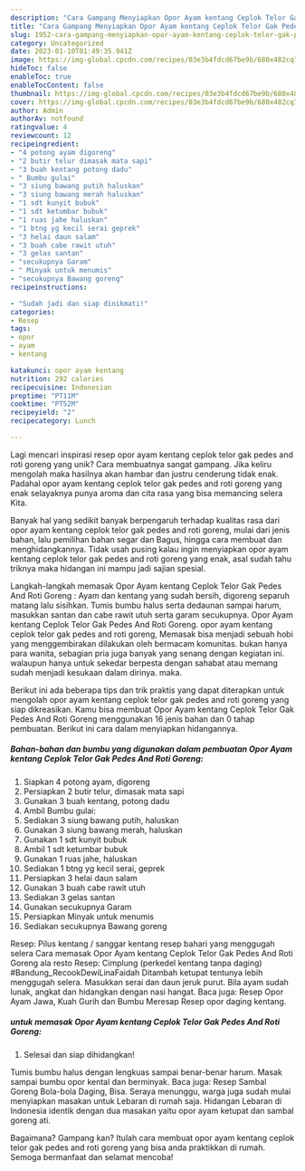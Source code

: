 ```yaml
---
description: "Cara Gampang Menyiapkan Opor Ayam kentang Ceplok Telor Gak Pedes And Roti Goreng yang Lezat"
title: "Cara Gampang Menyiapkan Opor Ayam kentang Ceplok Telor Gak Pedes And Roti Goreng yang Lezat"
slug: 1952-cara-gampang-menyiapkan-opor-ayam-kentang-ceplok-telor-gak-pedes-and-roti-goreng-yang-lezat
category: Uncategorized
date: 2023-01-10T01:49:35.941Z
image: https://img-global.cpcdn.com/recipes/03e3b4fdcd67be9b/680x482cq70/opor-ayam-kentang-ceplok-telor-gak-pedes-and-roti-goreng-foto-resep-utama.jpg
hideToc: false
enableToc: true
enableTocContent: false
thumbnail: https://img-global.cpcdn.com/recipes/03e3b4fdcd67be9b/680x482cq70/opor-ayam-kentang-ceplok-telor-gak-pedes-and-roti-goreng-foto-resep-utama.jpg
cover: https://img-global.cpcdn.com/recipes/03e3b4fdcd67be9b/680x482cq70/opor-ayam-kentang-ceplok-telor-gak-pedes-and-roti-goreng-foto-resep-utama.jpg
author: Admin
authorAv: notfound
ratingvalue: 4
reviewcount: 12
recipeingredient:
- "4 potong ayam digoreng"
- "2 butir telur dimasak mata sapi"
- "3 buah kentang potong dadu"
- " Bumbu gulai"
- "3 siung bawang putih haluskan"
- "3 siung bawang merah haluskan"
- "1 sdt kunyit bubuk"
- "1 sdt ketumbar bubuk"
- "1 ruas jahe haluskan"
- "1 btng yg kecil serai geprek"
- "3 helai daun salam"
- "3 buah cabe rawit utuh"
- "3 gelas santan"
- "secukupnya Garam"
- " Minyak untuk menumis"
- "secukupnya Bawang goreng"
recipeinstructions:

- "Sudah jadi dan siap dinikmati!"
categories:
- Resep
tags:
- opor
- ayam
- kentang

katakunci: opor ayam kentang 
nutrition: 292 calories
recipecuisine: Indonesian
preptime: "PT11M"
cooktime: "PT52M"
recipeyield: "2"
recipecategory: Lunch

---
```





Lagi mencari inspirasi resep opor ayam kentang ceplok telor gak pedes and roti goreng yang unik? Cara membuatnya sangat gampang. Jika keliru mengolah maka hasilnya akan hambar dan justru cenderung tidak enak. Padahal opor ayam kentang ceplok telor gak pedes and roti goreng yang enak selayaknya punya aroma dan cita rasa yang bisa memancing selera Kita.





Banyak hal yang sedikit banyak berpengaruh terhadap kualitas rasa dari opor ayam kentang ceplok telor gak pedes and roti goreng, mulai dari jenis bahan, lalu pemilihan bahan segar dan Bagus, hingga cara membuat dan menghidangkannya. Tidak usah pusing kalau ingin menyiapkan opor ayam kentang ceplok telor gak pedes and roti goreng yang enak,      asal sudah tahu triknya maka hidangan ini mampu jadi sajian spesial.














Langkah-langkah memasak Opor Ayam kentang Ceplok Telor Gak Pedes And Roti Goreng : Ayam dan kentang yang sudah bersih, digoreng separuh matang lalu sisihkan. Tumis bumbu halus serta dedaunan sampai harum, masukkan santan dan cabe rawit utuh serta garam secukupnya. Opor Ayam kentang Ceplok Telor Gak Pedes And Roti Goreng. opor ayam kentang ceplok telor gak pedes and roti goreng, Memasak bisa menjadi sebuah hobi yang menggembirakan dilakukan oleh bermacam komunitas. bukan hanya para wanita, sebagian pria juga banyak yang senang dengan kegiatan ini. walaupun hanya untuk sekedar berpesta dengan sahabat atau memang sudah menjadi kesukaan dalam dirinya. maka.






Berikut ini ada beberapa tips dan trik praktis yang dapat diterapkan untuk mengolah opor ayam kentang ceplok telor gak pedes and roti goreng yang siap dikreasikan. Kamu bisa membuat Opor Ayam kentang Ceplok Telor Gak Pedes And Roti Goreng menggunakan 16 jenis bahan dan 0 tahap pembuatan. Berikut ini cara dalam menyiapkan hidangannya.

<!--inarticleads1-->

##### Bahan-bahan dan bumbu yang digunakan dalam pembuatan Opor Ayam kentang Ceplok Telor Gak Pedes And Roti Goreng:

1. Siapkan 4 potong ayam, digoreng
1. Persiapkan 2 butir telur, dimasak mata sapi
1. Gunakan 3 buah kentang, potong dadu
1. Ambil  Bumbu gulai:
1. Sediakan 3 siung bawang putih, haluskan
1. Gunakan 3 siung bawang merah, haluskan
1. Gunakan 1 sdt kunyit bubuk
1. Ambil 1 sdt ketumbar bubuk
1. Gunakan 1 ruas jahe, haluskan
1. Sediakan 1 btng yg kecil serai, geprek
1. Persiapkan 3 helai daun salam
1. Gunakan 3 buah cabe rawit utuh
1. Sediakan 3 gelas santan
1. Gunakan secukupnya Garam
1. Persiapkan  Minyak untuk menumis
1. Sediakan secukupnya Bawang goreng


Resep: Pilus kentang / sanggar kentang resep bahari yang menggugah selera Cara memasak Opor Ayam kentang Ceplok Telor Gak Pedes And Roti Goreng ala resto Resep: Cimplung (perkedel kentang tanpa daging) #Bandung_RecookDewiLinaFaidah Ditambah ketupat tentunya lebih menggugah selera. Masukkan serai dan daun jeruk purut. Bila ayam sudah lunak, angkat dan hidangkan dengan nasi hangat. Baca juga: Resep Opor Ayam Jawa, Kuah Gurih dan Bumbu Meresap Resep opor daging kentang. 

<!--inarticleads2-->

#####  untuk memasak Opor Ayam kentang Ceplok Telor Gak Pedes And Roti Goreng:


1. Selesai dan siap dihidangkan!

Tumis bumbu halus dengan lengkuas sampai benar-benar harum. Masak sampai bumbu opor kental dan berminyak. Baca juga: Resep Sambal Goreng Bola-bola Daging, Bisa. Seraya menunggu, warga juga sudah mulai menyiapkan masakan untuk Lebaran di rumah saja. Hidangan Lebaran di Indonesia identik dengan dua masakan yaitu opor ayam ketupat dan sambal goreng ati. 

Bagaimana? Gampang kan? Itulah cara membuat opor ayam kentang ceplok telor gak pedes and roti goreng yang bisa anda praktikkan di rumah. Semoga bermanfaat dan selamat mencoba!
